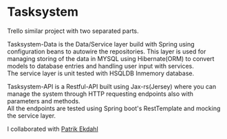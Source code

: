 <h1>Tasksystem</h1>

Trello similar project with two separated parts.

Tasksystem-Data is the Data/Service layer build with Spring using configuration beans to autowire the repositories.
This layer is used for managing storing of the data in MYSQL using Hibernate(ORM) to convert models to database entries and handling user input with services.<br>
The service layer is unit tested with HSQLDB Inmemory database.

Tasksystem-API is a Restful-API built using Jax-rs(Jersey) where you can manage the system through HTTP requesting endpoints also with parameters and methods.<br>
All the endpoints are tested using Spring boot's RestTemplate and mocking the service layer.


I collaborated with [Patrik Ekdahl](https://github.com/patrix11)
